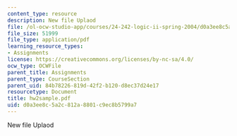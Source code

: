 ```yaml
---
content_type: resource
description: New file Uplaod
file: /ol-ocw-studio-app/courses/24-242-logic-ii-spring-2004/d0a3ee8c5a2c812a8801c9ec8b5799a7_hw2sample.pdf
file_size: 51999
file_type: application/pdf
learning_resource_types:
- Assignments
license: https://creativecommons.org/licenses/by-nc-sa/4.0/
ocw_type: OCWFile
parent_title: Assignments
parent_type: CourseSection
parent_uid: 84b78226-819d-42f2-b120-d8ec37d24e17
resourcetype: Document
title: hw2sample.pdf
uid: d0a3ee8c-5a2c-812a-8801-c9ec8b5799a7
---
```

New file Uplaod